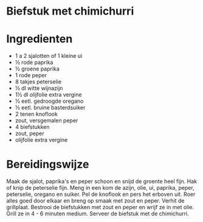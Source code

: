 # Biefstuk met chimichurri

# Ingredienten
* 1 a 2 sjalotten of 1 kleine ui
* ½ rode paprika
* ½ groene paprika
* 1 rode peper
* 8 takjes peterselie
* ½ dl witte wijnazijn
* 1½ dl olijfolie extra vergine
* ½ eetl. gedroogde oregano
* ½ eetl. bruine basterdsuiker
* 2 tenen knoflook
* zout, versgemalen peper
* 4 biefstukken
* zout, peper
* olijfolie extra vergine

# Bereidingswijze
Maak de sjalot, paprika's en peper schoon en snijd de groente heel fijn.
Hak of knip de peterselie fijn. Meng in een kom de azijn, olie, ui, paprika, peper, peterselie, oregano en suiker. Pel de knoflook en pers het erboven uit. Roer alles goed door elkaar en breng op smaak met zout en peper. Verhit de grillplaat. Bestrooi de biefstukken met zout en peper en wrijf ze in met olie. Grill ze in 4 - 6 minuten medium. Serveer de biefstuk met de chimichurri.
